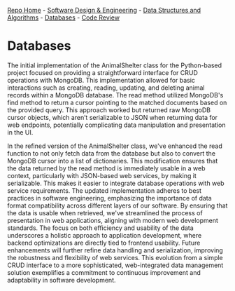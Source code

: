 [Repo Home](README.md) - [Software Design & Engineering](../../enhanced_code/SDE_it245_zoo_auth/SDE.md) - [Data Structures and Algorithms](../../enhanced_code/DSALGO_cs260_binary_search_tree/ADS.md) - [Databases](../../enhanced_code/DB_cs340_animal_finder/DB.md) - [Code Review](../../CR.md)

<h1>Databases</h1>

The initial implementation of the AnimalShelter class for the Python-based project focused on providing a straightforward interface for CRUD operations with MongoDB. This implementation allowed for basic interactions such as creating, reading, updating, and deleting animal records within a MongoDB database. The read method utilized MongoDB's find method to return a cursor pointing to the matched documents based on the provided query. This approach worked but returned raw MongoDB cursor objects, which aren’t serializable to JSON when returning data for web endpoints, potentially complicating data manipulation and presentation in the UI.

In the refined version of the AnimalShelter class, we've enhanced the read function to not only fetch data from the database but also to convert the MongoDB cursor into a list of dictionaries. This modification ensures that the data returned by the read method is immediately usable in a web context, particularly with JSON-based web services, by making it serializable. This makes it easier to integrate database operations with web service requirements. The updated implementation adheres to best practices in software engineering, emphasizing the importance of data format compatibility across different layers of our software. By ensuring that the data is usable when retrieved, we've streamlined the process of presentation in web applications, aligning with modern web development standards. The focus on both efficiency and usability of the data underscores a holistic approach to application development, where backend optimizations are directly tied to frontend usability. Future enhancements will further refine data handling and serialization, improving the robustness and flexibility of web services. This evolution from a simple CRUD interface to a more sophisticated, web-integrated data management solution exemplifies a commitment to continuous improvement and adaptability in software development.